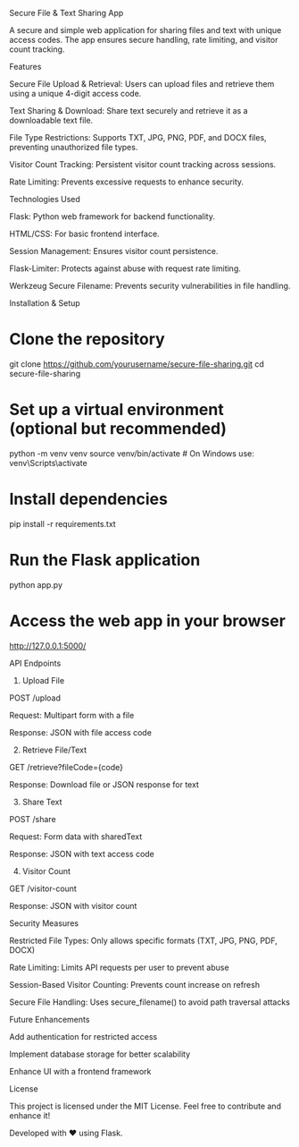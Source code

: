 Secure File & Text Sharing App

A secure and simple web application for sharing files and text with unique access codes. The app ensures secure handling, rate limiting, and visitor count tracking.

Features

Secure File Upload & Retrieval: Users can upload files and retrieve them using a unique 4-digit access code.

Text Sharing & Download: Share text securely and retrieve it as a downloadable text file.

File Type Restrictions: Supports TXT, JPG, PNG, PDF, and DOCX files, preventing unauthorized file types.

Visitor Count Tracking: Persistent visitor count tracking across sessions.

Rate Limiting: Prevents excessive requests to enhance security.

Technologies Used

Flask: Python web framework for backend functionality.

HTML/CSS: For basic frontend interface.

Session Management: Ensures visitor count persistence.

Flask-Limiter: Protects against abuse with request rate limiting.

Werkzeug Secure Filename: Prevents security vulnerabilities in file handling.

Installation & Setup

# Clone the repository
git clone https://github.com/yourusername/secure-file-sharing.git
cd secure-file-sharing

# Set up a virtual environment (optional but recommended)
python -m venv venv
source venv/bin/activate  # On Windows use: venv\Scripts\activate

# Install dependencies
pip install -r requirements.txt

# Run the Flask application
python app.py

# Access the web app in your browser
http://127.0.0.1:5000/

API Endpoints

1. Upload File

POST /upload

Request: Multipart form with a file

Response: JSON with file access code

2. Retrieve File/Text

GET /retrieve?fileCode={code}

Response: Download file or JSON response for text

3. Share Text

POST /share

Request: Form data with sharedText

Response: JSON with text access code

4. Visitor Count

GET /visitor-count

Response: JSON with visitor count

Security Measures

Restricted File Types: Only allows specific formats (TXT, JPG, PNG, PDF, DOCX)

Rate Limiting: Limits API requests per user to prevent abuse

Session-Based Visitor Counting: Prevents count increase on refresh

Secure File Handling: Uses secure_filename() to avoid path traversal attacks

Future Enhancements

Add authentication for restricted access

Implement database storage for better scalability

Enhance UI with a frontend framework

License

This project is licensed under the MIT License. Feel free to contribute and enhance it!

Developed with ❤️ using Flask.

